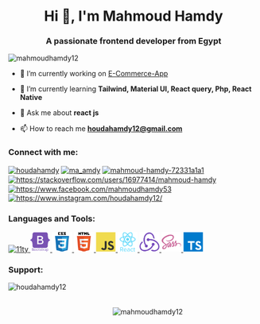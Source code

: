 <h1 align="center">Hi 👋, I'm Mahmoud Hamdy</h1>
<h3 align="center">A passionate frontend developer from Egypt</h3>

<p align="left"> <img src="https://komarev.com/ghpvc/?username=mahmoudhamdy12&label=Profile%20views&color=0e75b6&style=flat" alt="mahmoudhamdy12" /> </p>

- 🔭 I’m currently working on [E-Commerce-App](https://e-commerce-app-store.netlify.app/)

- 🌱 I’m currently learning **Tailwind, Material UI, React query, Php, React Native**

- 💬 Ask me about **react js**

- 📫 How to reach me **houdahamdy12@gmail.com**

<h3 align="left">Connect with me:</h3>
<p align="left">
<a href="https://codepen.io/houdahamdy" target="blank"><img align="center" src="https://raw.githubusercontent.com/rahuldkjain/github-profile-readme-generator/master/src/images/icons/Social/codepen.svg" alt="houdahamdy" height="30" width="40" /></a>
<a href="https://twitter.com/ma_amdy" target="blank"><img align="center" src="https://raw.githubusercontent.com/rahuldkjain/github-profile-readme-generator/master/src/images/icons/Social/twitter.svg" alt="ma_amdy" height="30" width="40" /></a>
<a href="https://linkedin.com/in/mahmoud-hamdy-72331a1a1" target="blank"><img align="center" src="https://raw.githubusercontent.com/rahuldkjain/github-profile-readme-generator/master/src/images/icons/Social/linked-in-alt.svg" alt="mahmoud-hamdy-72331a1a1" height="30" width="40" /></a>
<a href="https://stackoverflow.com/users/https://stackoverflow.com/users/16977414/mahmoud-hamdy" target="blank"><img align="center" src="https://raw.githubusercontent.com/rahuldkjain/github-profile-readme-generator/master/src/images/icons/Social/stack-overflow.svg" alt="https://stackoverflow.com/users/16977414/mahmoud-hamdy" height="30" width="40" /></a>
<a href="https://fb.com/https://www.facebook.com/mahmoudhamdy53" target="blank"><img align="center" src="https://raw.githubusercontent.com/rahuldkjain/github-profile-readme-generator/master/src/images/icons/Social/facebook.svg" alt="https://www.facebook.com/mahmoudhamdy53" height="30" width="40" /></a>
<a href="https://instagram.com/https://www.instagram.com/houdahamdy12/" target="blank"><img align="center" src="https://raw.githubusercontent.com/rahuldkjain/github-profile-readme-generator/master/src/images/icons/Social/instagram.svg" alt="https://www.instagram.com/houdahamdy12/" height="30" width="40" /></a>
</p>

<h3 align="left">Languages and Tools:</h3>
<p align="left"> <a href="https://www.11ty.dev/" target="_blank" rel="noreferrer"> <img src="https://gist.githubusercontent.com/vivek32ta/c7f7bf583c1fb1c58d89301ea40f37fd/raw/f4c85cce5790758286b8f155ef9a177710b995df/11ty.svg" alt="11ty" width="40" height="40"/> </a> <a href="https://getbootstrap.com" target="_blank" rel="noreferrer"> <img src="https://raw.githubusercontent.com/devicons/devicon/master/icons/bootstrap/bootstrap-plain-wordmark.svg" alt="bootstrap" width="40" height="40"/> </a> <a href="https://www.w3schools.com/css/" target="_blank" rel="noreferrer"> <img src="https://raw.githubusercontent.com/devicons/devicon/master/icons/css3/css3-original-wordmark.svg" alt="css3" width="40" height="40"/> </a> <a href="https://www.w3.org/html/" target="_blank" rel="noreferrer"> <img src="https://raw.githubusercontent.com/devicons/devicon/master/icons/html5/html5-original-wordmark.svg" alt="html5" width="40" height="40"/> </a> <a href="https://developer.mozilla.org/en-US/docs/Web/JavaScript" target="_blank" rel="noreferrer"> <img src="https://raw.githubusercontent.com/devicons/devicon/master/icons/javascript/javascript-original.svg" alt="javascript" width="40" height="40"/> </a> <a href="https://reactjs.org/" target="_blank" rel="noreferrer"> <img src="https://raw.githubusercontent.com/devicons/devicon/master/icons/react/react-original-wordmark.svg" alt="react" width="40" height="40"/> </a> <a href="https://redux.js.org" target="_blank" rel="noreferrer"> <img src="https://raw.githubusercontent.com/devicons/devicon/master/icons/redux/redux-original.svg" alt="redux" width="40" height="40"/> </a> <a href="https://sass-lang.com" target="_blank" rel="noreferrer"> <img src="https://raw.githubusercontent.com/devicons/devicon/master/icons/sass/sass-original.svg" alt="sass" width="40" height="40"/> </a> <a href="https://www.typescriptlang.org/" target="_blank" rel="noreferrer"> <img src="https://raw.githubusercontent.com/devicons/devicon/master/icons/typescript/typescript-original.svg" alt="typescript" width="40" height="40"/> </a> </p>

<h3 align="left">Support:</h3>
<p><a href="https://www.buymeacoffee.com/houdahamdy12"> <img align="left" src="https://cdn.buymeacoffee.com/buttons/v2/default-yellow.png" height="50" width="210" alt="houdahamdy12" /></a></p><br><br>

<p><img align="center" src="https://github-readme-stats.vercel.app/api/top-langs?username=mahmoudhamdy12&show_icons=true&locale=en&layout=compact" alt="mahmoudhamdy12" /></p>
